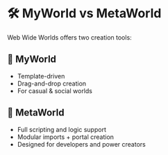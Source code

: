 # 🛠 MyWorld vs MetaWorld

Web Wide Worlds offers two creation tools:

## 🧱 MyWorld
- Template-driven
- Drag-and-drop creation
- For casual & social worlds

## 🌌 MetaWorld
- Full scripting and logic support
- Modular imports + portal creation
- Designed for developers and power creators
